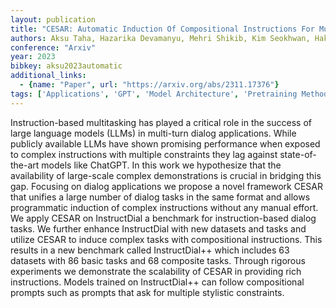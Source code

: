 ```yaml
---
layout: publication
title: "CESAR: Automatic Induction Of Compositional Instructions For Multi-turn Dialogs"
authors: Aksu Taha, Hazarika Devamanyu, Mehri Shikib, Kim Seokhwan, Hakkani-tür Dilek, Liu Yang, Namazifar Mahdi
conference: "Arxiv"
year: 2023
bibkey: aksu2023automatic
additional_links:
  - {name: "Paper", url: "https://arxiv.org/abs/2311.17376"}
tags: ['Applications', 'GPT', 'Model Architecture', 'Pretraining Methods', 'Prompting', 'Tools']
---
```

Instruction-based multitasking has played a critical role in the success of large language models (LLMs) in multi-turn dialog applications. While publicly available LLMs have shown promising performance when exposed to complex instructions with multiple constraints they lag against state-of-the-art models like ChatGPT. In this work we hypothesize that the availability of large-scale complex demonstrations is crucial in bridging this gap. Focusing on dialog applications we propose a novel framework CESAR that unifies a large number of dialog tasks in the same format and allows programmatic induction of complex instructions without any manual effort. We apply CESAR on InstructDial a benchmark for instruction-based dialog tasks. We further enhance InstructDial with new datasets and tasks and utilize CESAR to induce complex tasks with compositional instructions. This results in a new benchmark called InstructDial++ which includes 63 datasets with 86 basic tasks and 68 composite tasks. Through rigorous experiments we demonstrate the scalability of CESAR in providing rich instructions. Models trained on InstructDial++ can follow compositional prompts such as prompts that ask for multiple stylistic constraints.
